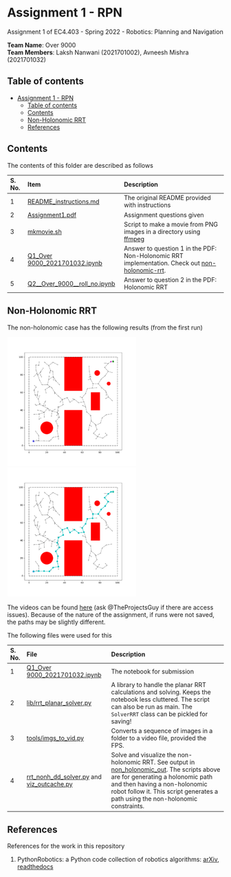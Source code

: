 # Assignment 1 - RPN

Assignment 1 of EC4.403 - Spring 2022 - Robotics: Planning and Navigation

**Team Name**: Over 9000 <br>
**Team Members**: Laksh Nanwani (2021701002), Avneesh Mishra (2021701032)

## Table of contents

- [Assignment 1 - RPN](#assignment-1---rpn)
    - [Table of contents](#table-of-contents)
    - [Contents](#contents)
    - [Non-Holonomic RRT](#non-holonomic-rrt)
    - [References](#references)

## Contents

The contents of this folder are described as follows

| S. No. | Item | Description |
| :----- | :--- | :---------- |
| 1 | [README_instructions.md](./README_instructions.md) | The original README provided with instructions |
| 2 | [Assignment1.pdf](./Assignment1.pdf) | Assignment questions given |
| 3 | [mkmovie.sh](./mkmovie.sh) | Script to make a movie from PNG images in a directory using [ffmpeg](https://ffmpeg.org/documentation.html) |
| 4 | [Q1_Over 9000_2021701032.ipynb](./Q1_Over%209000_2021701032.ipynb) | Answer to question 1 in the PDF: Non-Holonomic RRT implementation. Check out [non-holonomic-rrt](#non-holonomic-rrt). |
| 5 | [Q2__Over_9000__roll_no.ipynb](./Q2__Over_9000__roll_no.ipynb) | Answer to question 2 in the PDF: Holonomic RRT |

## Non-Holonomic RRT

The non-holonomic case has the following results (from the first run)

<img src="./images/tree_default.png" width=300 style="background-color:white" alt="Tree shown on the map"/>
<img src="./images/path_default.png" width=300 style="background-color:white" alt="Path shown on the map"/>

The videos can be found [here](https://bit.ly/350ilbF) (ask @TheProjectsGuy if there are access issues). Because of the nature of the assignment, if runs were not saved, the paths may be slightly different.

The following files were used for this

| S. No. | File | Description |
| :---- | :----- | :---- |
| 1 | [Q1_Over 9000_2021701032.ipynb](./Q1_Over%209000_2021701032.ipynb) | The notebook for submission |
| 2 | [lib/rrt_planar_solver.py](./lib/rrt_planar_solver.py) | A library to handle the planar RRT calculations and solving. Keeps the notebook less cluttered. The script can also be run as main. The `SolverRRT` class can be pickled for saving! |
| 3 | [tools/imgs_to_vid.py](./tools/imgs_to_vid.py) | Converts a sequence of images in a folder to a video file, provided the FPS. |
| 4 | [rrt_nonh_dd_solver.py](./lib/rrt_nonh_dd_solver.py) and [viz_outcache.py](./lib/viz_outcache.py) | Solve and visualize the non-holonomic RRT. See output in [non_holonomic_out](./non_holonomic_out/). The scripts above are for generating a holonomic path and then having a non-holonomic robot follow it. This script generates a path using the non-holonomic constraints. |

## References

References for the work in this repository

1. PythonRobotics: a Python code collection of robotics algorithms: [arXiv](https://arxiv.org/abs/1808.10703), [readthedocs](https://pythonrobotics.readthedocs.io/en/latest/index.html)
